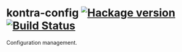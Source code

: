 # kontra-config [![Hackage version](https://img.shields.io/hackage/v/kontra-config.svg?label=Hackage)](https://hackage.haskell.org/package/kontra-config) [![Build Status](https://secure.travis-ci.org/scrive/kontra-config.svg?branch=master)](http://travis-ci.org/scrive/kontra-config)

Configuration management.
